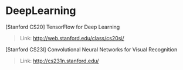 # DeepLearning

[Stanford CS20]  TensorFlow for Deep Learning
> Link: http://web.stanford.edu/class/cs20si/

[Stanford CS23l] Convolutional Neural Networks for Visual Recognition
> Link: http://cs231n.stanford.edu/
